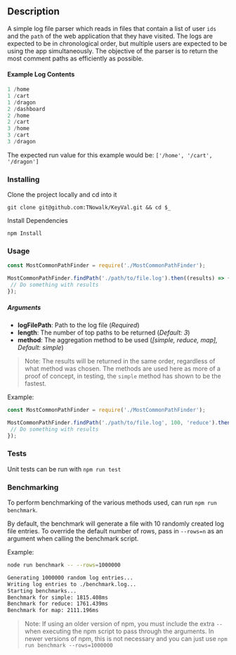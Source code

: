 ## Description
A simple log file parser which reads in files that contain a list of user `ids` and the `path` of the web application that they have visited.  The logs are expected to be in chronological order, but multiple users are expected to be using the app simultaneously.  The objective of the parser is to return the most comment paths as efficiently as possible.

#### Example Log Contents

```cs
1 /home
1 /cart
1 /dragon
2 /dashboard
2 /home
2 /cart
3 /home
3 /cart
3 /dragon
```

The expected run value for this example would be: `['/home', '/cart', '/dragon']`

### Installing

Clone the project locally and cd into it
```
git clone git@github.com:TNowalk/KeyVal.git && cd $_
```

Install Dependencies
```
npm Install
```

### Usage

```javascript
const MostCommonPathFinder = require('./MostCommonPathFinder');

MostCommonPathFinder.findPath('./path/to/file.log').then((results) => {
 // Do something with results
});
```

##### Arguments

* **logFilePath**: Path to the log file (_Required_)
* **length**: The number of top paths to be returned (_Default: 3_)
* **method**: The aggregation method to be used (_[simple, reduce, map], Default: simple_)

> Note: The results will be returned in the same order, regardless of what method was chosen.  The methods are used here as more of a proof of concept, in testing, the `simple` method has shown to be the fastest.

Example:
```javascript
const MostCommonPathFinder = require('./MostCommonPathFinder');

MostCommonPathFinder.findPath('./path/to/file.log', 100, 'reduce').then((results) => {
 // Do something with results
});
```

### Tests

Unit tests can be run with `npm run test`

### Benchmarking

To perform benchmarking of the various methods used, can run `npm run benchmark`.

By default, the benchmark will generate a file with 10 randomly created log file entries.  To override the default number of rows, pass in `--rows=n` as an argument when calling the benchmark script.  

Example:
```bash
node run benchmark -- --rows=1000000

Generating 1000000 random log entries...
Writing log entries to ./benchmark.log...
Starting benchmarks...
Benchmark for simple: 1815.408ms
Benchmark for reduce: 1761.439ms
Benchmark for map: 2111.196ms
```

> Note: If using an older version of npm, you must include the extra `--` when executing the npm script to pass through the arguments.  In newer versions of npm, this is not necessary and you can just use `npm run benchmark --rows=1000000`

<!-- # Most Common Three Path Sequence


## Explanation
You are given a log file of unknown length which contains a list of user `ids` and the `path` of a web application they have visited. The logs are in order but multiple users are simultaneously using the application. The objective is to write an algorithm that returns the most common three path sequence as efficiently as possible.

The log file will be in this format:
```
1 /home
1 /cart
1 /dragon
2 /dashboard
2 /home
2 /cart
3 /home
3 /cart
3 /dragon
```
and we have already read the file in for you.

The return value for this example would be: `['/home', '/cart', '/dragon']`

User `1` and `3` both went to the path `home cart dragon`.

We have written a unit test to prove your solution. Before committing the code to your own repo, be sure to run the test to verify your code matches with `jasmine`.

## Instructions
1. `npm install` at root of project.
1. Familiarize  yourself with the existing code, then write your solution in MostCommonPathFinder.js.
1. Run tests with `npm run test` to make sure your code returns matching expected format and criteria.

## Extra Credit
* Rewrite with async/await and remove IIFE module.
* Write more unit tests to further prove your algorithm.
* Include benchmarking with different solutions.
* Allow parameterized length of sequence. -->
